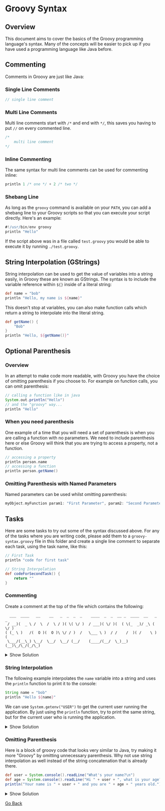 # Groovy Syntax
## Overview
This document aims to cover the basics of the Groovy programming language's syntax.
Many of the concepts will be easier to pick up if you have used a programming language like Java before.

## Commenting
Comments in Groovy are just like Java:
### Single Line Comments
```groovy
// single line comment
```
### Multi Line Comments
Multi line comments start with `/*` and end with `*/`, this saves you having to put `//` on every commented line.
```groovy
/* 
    multi line comment
*/
```
### Inline Commenting
The same syntax for multi line comments can be used for commenting inline:
```groovy
println 1 /* one */ + 2 /* two */
```
### Shebang Line
As long as the `groovy` command is available on your `PATH`, you can add a shebang line to your Groovy scripts so that you can execute your script directly. Here's an example:
```groovy
#!/usr/bin/env groovy
println "Hello"
```
If the script above was in a file called `test.groovy` you would be able to execute it by running `./test.groovy`.
## String Interpolation (GStrings)
String interpolation can be used to get the value of variables into a string easily, in Groovy these are known as GStrings.
The syntax is to include the variable reference within `${}` inside of a literal string:
```groovy
def name = "bob"
println "Hello, my name is ${name}"
```
This doesn't stop at variables, you can also make function calls which return a string to interpolate into the literal string.
```groovy
def getName() {
    "Bob"
}
println "Hello, ${getName()}"
```
## Optional Parenthesis
### Overview
In an attempt to make code more readable, with Groovy you have the choice of omitting parenthesis if you choose to.
For example on function calls, you can omit parenthesis:
```groovy
// calling a function like in java
System.out.println("Hello")
// and the "groovy" way...
println "Hello"
```
### When you need parenthesis
One example of a time that you will need a set of parenthesis is when you are calling a function with no parameters.
We need to include parenthesis here or else Groovy will think that you are trying to access a property, not a function.
```groovy
// accessing a property
println person.name
// accessing a function
println person.getName()
```
### Omitting Parenthesis with Named Parameters
Named parameters can be used whilst omitting parenthesis:
```groovy
myObject.myFunction param1: "First Parameter", param2: "Second Parameter"
```
## Tasks
Here are some tasks to try out some of the syntax discussed above.
For any of the tasks where you are writing code, please add them to a `groovy-syntax.groovy` file in this folder and create a single line comment to separate each task, using the task name, like this:
```groovy
// First Task
println "code for first task"

// String Interpolation
def codeForSecondTask() {
    return ""
}
```
### Commenting
Create a comment at the top of the file which contains the following:
```text
  ___  ____   __    __   _  _  _  _    ____  _  _  __ _  ____  __   _  _
 / __)(  _ \ /  \  /  \ / )( \( \/ )  / ___)( \/ )(  ( \(_  _)/ _\ ( \/ )
( (_ \ )   /(  O )(  O )\ \/ / )  /   \___ \ )  / /    /  )( /    \ )  (
 \___/(__\_) \__/  \__/  \__/ (__/    (____/(__/  \_)__) (__)\_/\_/(_/\_)
 ```
<details>
<summary>Show Solution</summary>
The easiest way to implement this is by using a multi-line comment:

```groovy
/*
  ___  ____   __    __   _  _  _  _    ____  _  _  __ _  ____  __   _  _
 / __)(  _ \ /  \  /  \ / )( \( \/ )  / ___)( \/ )(  ( \(_  _)/ _\ ( \/ )
( (_ \ )   /(  O )(  O )\ \/ / )  /   \___ \ )  / /    /  )( /    \ )  (
 \___/(__\_) \__/  \__/  \__/ (__/    (____/(__/  \_)__) (__)\_/\_/(_/\_)
 */
```

</details>

### String Interpolation
The following example interpolates the `name` variable into a string and uses the `println` function to print it to the console:
```groovy
String name = "bob"
println "Hello ${name}"
```
We can use `System.getenv("USER")` to get the current user running the application.
By just using the `println` function, try to print the same string, but for the current user who is running the application.
<details>
<summary>Show Solution</summary>

Function calls can be interpolated into strings just like variables:

```groovy
println "Hello, ${System.getenv("USER")}"
```

</details>

### Omitting Parenthesis
Here is a block of groovy code that looks very similar to Java, try making it more "Groovy" by omitting unnecessary parenthesis.
Why not use string interpolation as well instead of the string concatenation that is already there.
```groovy
def user = System.console().readLine("What's your name?\n")
def age = System.console().readLine("Hi " + user + ", what is your age?\n")
println("Your name is " + user + " and you are " + age + " years old.")
```

<details>
<summary>Show Solution</summary>

We can remove the parenthesis for the function calls and interpolate the `user` and `age` variables like this:

```groovy
def user = System.console().readLine "What's your name?\n"
def age = System.console().readLine "Hi ${user}, what is your age?\n"
println "Your name is ${user} and you are ${age} years old."
```

</details>

[Go Back](../)
